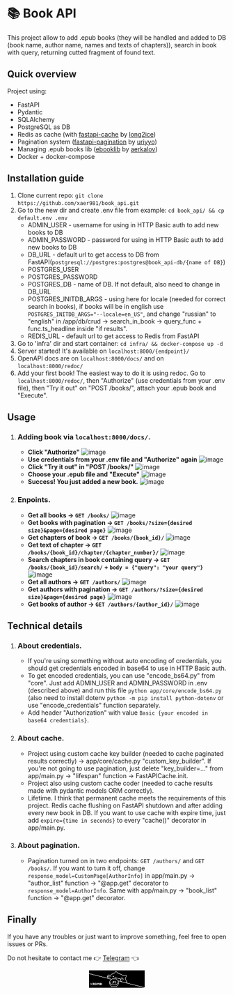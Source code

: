 # 📚 Book API
This project allow to add .epub books (they will be handled and added to DB (book name, author name, names and texts of chapters)), search in book with query, returning cutted fragment of found text.

## Quick overview
Project using:
* FastAPI
* Pydantic
* SQLAlchemy
* PostgreSQL as DB
* Redis as cache (with [fastapi-cache](https://github.com/long2ice/fastapi-cache) by [long2ice](https://github.com/long2ice))
* Pagination system ([fastapi-pagination](https://github.com/uriyyo/fastapi-pagination) by [uriyyo](https://github.com/uriyyo))
* Managing .epub books lib ([ebooklib](https://github.com/aerkalov/ebooklib) by [aerkalov](https://github.com/aerkalov))
* Docker + docker-compose

## Installation guide
1. Clone current repo: ```git clone https://github.com/xaer981/book_api.git```
2. Go to the new dir and create .env file from example: ```cd book_api/ && cp default.env .env```
   * ADMIN_USER - username for using in HTTP Basic auth to add new books to DB
   * ADMIN_PASSWORD - password for using in HTTP Basic auth to add new books to DB
   * DB_URL - default url to get access to DB from FastAPI(```postgresql://postgres:postgres@book_api-db/{name of DB}```)
   * POSTGRES_USER
   * POSTGRES_PASSWORD
   * POSTGRES_DB - name of DB. If not default, also need to change in DB_URL
   * POSTGRES_INITDB_ARGS - using here for locale (needed for correct search in books), if books will be in english use ```POSTGRES_INITDB_ARGS="--locale=en_US"```, and change "russian" to "english" in /app/db/crud -> search_in_book -> query_func + func.ts_headline inside "if results".
   * REDIS_URL - default url to get access to Redis from FastAPI
4. Go to 'infra' dir and start container: ```cd infra/ && docker-compose up -d```
5. Server started! It's available on ```localhost:8000/{endpoint}/```
6. OpenAPI docs are on ```localhost:8000/docs/``` and on ```localhost:8000/redoc/```
7. Add your first book! The easiest way to do it is using redoc. Go to ```localhost:8000/redoc/```, then "Authorize" (use credentials from your .env file), then "Try it out" on "POST /books/", attach your .epub book and "Execute".


## Usage
1. ### Adding book via ```localhost:8000/docs/```.
   * **Click "Authorize"**
     ![image](https://github.com/xaer981/book_api/assets/99489753/cdac8e85-0715-4304-92c7-8558c058a8eb)
   * **Use credentials from your .env file and "Authorize" again**
     ![image](https://github.com/xaer981/book_api/assets/99489753/476dfd21-3d6a-4514-840d-14093b559428)
   * **Click "Try it out" in "POST /books/"**
     ![image](https://github.com/xaer981/book_api/assets/99489753/6f2dc25f-2197-4d7b-8594-4d3f0ef4976c)
   * **Choose your .epub file and "Execute"**
     ![image](https://github.com/xaer981/book_api/assets/99489753/c00d43fd-dc8f-49a5-a23e-1f9b5dcccf48)
   * **Success! You just added a new book.**
     ![image](https://github.com/xaer981/book_api/assets/99489753/c8e4e1f9-85b7-4ef2-9084-4ce9476c817d)

2. ### Enpoints.
   * **Get all books -> ```GET /books/```**
     ![image](https://github.com/xaer981/book_api/assets/99489753/747f18de-cb0f-4a7d-9766-6d7fa0f5dc0c)
   * **Get books with pagination -> ```GET /books/?size={desired size}&page={desired page}```**
     ![image](https://github.com/xaer981/book_api/assets/99489753/36747bab-8f22-4c05-a76f-8d23f9351e35)
   * **Get chapters of book -> ```GET /books/{book_id}/```**
     ![image](https://github.com/xaer981/book_api/assets/99489753/ed7c5f06-9803-456d-b09f-7f67b0b86bd6)
   * **Get text of chapter -> ```GET /books/{book_id}/chapter/{chapter_number}/```**
     ![image](https://github.com/xaer981/book_api/assets/99489753/dae99659-c0f7-4bb8-a485-2f49998770d7)
   * **Search chapters in book containing query -> ```GET /books/{book_id}/search/``` + ```body = {"query": "your query"}```**
     ![image](https://github.com/xaer981/book_api/assets/99489753/1111831a-db76-4d72-8b89-2956f349d86c)
   * **Get all authors -> ```GET /authors/```**
     ![image](https://github.com/xaer981/book_api/assets/99489753/529ec5bb-5803-4b66-9bf6-0395498efa64)
   * **Get authors with pagination -> ```GET /authors/?size={desired size}&page={desired page}```**
     ![image](https://github.com/xaer981/book_api/assets/99489753/5d1370ab-74e3-448b-8827-729d529e0053)
   * **Get books of author -> ```GET /authors/{author_id}/```**
     ![image](https://github.com/xaer981/book_api/assets/99489753/9e4b5ba4-2001-4df4-830f-dacfb9d8c405)


## Technical details
1. ### About credentials.
   * If you're using something without auto encoding of credentials, you should get credentials encoded in base64 to use in HTTP Basic auth.
   * To get encoded credentials, you can use "encode_bs64.py" from "core". Just add ADMIN_USER and ADMIN_PASSWORD in .env (described above) and run this file ```python app/core/encode_bs64.py``` (also need to install dotenv ```python -m pip install python-dotenv``` or use "encode_credentials" function separately.
   * Add header "Authorization" with value ```Basic {your encoded in base64 credentials}```.

2. ### About cache.
   * Project using custom cache key builder (needed to cache paginated results correctly) -> app/core/cache.py "custom_key_builder". If you're not going to use pagination, just delete "key_builder=..." from app/main.py -> "lifespan" function -> FastAPICache.init.
   * Project also using custom cache coder (needed to cache results made with pydantic models ORM correctly).
   * Lifetime. I think that permanent cache meets the requirements of this project. Redis cache flushing on FastAPI shutdown and after adding every new book in DB. If you want to use cache with expire time, just add ```expire={time in seconds}``` to every "cache()" decorator in app/main.py.

3. ### About pagination.
   * Pagination turned on in two endpoints: ```GET /authors/``` and ```GET /books/```. If you want to turn it off, change ```response_model=CustomPage[AuthorInfo]``` in app/main.py -> "author_list" function -> "@app.get" decorator to ```response_model=AuthorInfo```. Same with app/main.py -> "book_list" function -> "@app.get" decorator.

## Finally

If you have any troubles or just want to improve something, feel free to open issues or PRs.

Do not hesitate to contact me 👉 [Telegram](https://t.me/xaer981) 👈

<p align=center>
  <a href="url"><img src="https://github.com/xaer981/xaer981/blob/main/main_cat.gif" align="center" height="40" width="128"></a>
</p>
